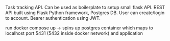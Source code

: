 Task tracking API. Can be used as boilerplate to setup small flask API. 
REST API built using Flask Python framework, Postgres DB. User can create/login to account. Bearer authentication using JWT. 

run docker compose up -> spins up postgres container which maps to localhost port 5431 (5432 inside docker network) and application
